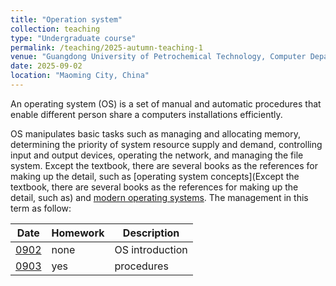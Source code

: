 ```yaml
---
title: "Operation system"
collection: teaching
type: "Undergraduate course"
permalink: /teaching/2025-autumn-teaching-1
venue: "Guangdong University of Petrochemical Technology, Computer Department"
date: 2025-09-02
location: "Maoming City, China"
---
```


An operating system (OS) is a set of manual and automatic procedures that enable different person share a computers installations efficiently. 

OS manipulates basic tasks such as managing and allocating memory, determining the priority of system resource supply and demand, controlling input and output devices, operating the network, and managing the file system. Except the textbook, there are several books as the references for making up the detail, such as [operating system concepts](Except the textbook, there are several books as the references for making up the detail, such as) and [modern operating systems](https://csc-knu.github.io/sys-prog/books/Andrew%20S.%20Tanenbaum%20-%20Modern%20Operating%20Systems.pdf). The management in this term as follow:

| Date     | Homework   | Description |
| -------- | ---------- | ----------- |
| [0902](/files/2025_2_OS/0902_OS_ch1.pptx)      |  none      | OS introduction |
| [0903](/files/2025_2_OS/0903_OS_ch2.pptx) | yes   | procedures |